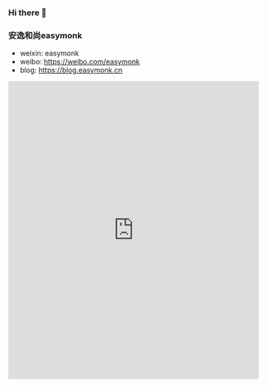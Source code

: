 ### Hi there 👋

### 安逸和尚easymonk

- weixin: easymonk
- weibo: https://weibo.com/easymonk
- blog: https://blog.easymonk.cn
<iframe src="https://keen-order-a67.notion.site/ebd/1cf20b98716780f1b5efe6a9ef07aed9" width="100%" height="600" frameborder="0" allowfullscreen />

<!--
**easymonk/easymonk** is a ✨ _special_ ✨ repository because its `README.md` (this file) appears on your GitHub profile.

Here are some ideas to get you started:

- 🔭 I’m currently working on ...
- 🌱 I’m currently learning ...
- 👯 I’m looking to collaborate on ...
- 🤔 I’m looking for help with ...
- 💬 Ask me about ...
- 📫 How to reach me: ...
- 😄 Pronouns: ...
- ⚡ Fun fact: ...
-->
